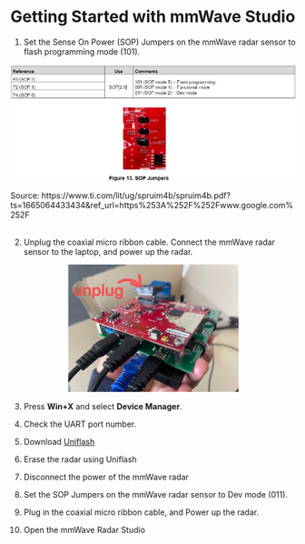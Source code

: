 # Getting Started with mmWave Studio

1. Set the Sense On Power (SOP) Jumpers on the mmWave radar sensor to flash programming mode (101). 
<!-- ![sop](/figures/sop.jpg){ width=20% } -->
<p align="center">
  <img src="/figures/sop.jpg" width="600">
</p>
Source: https://www.ti.com/lit/ug/spruim4b/spruim4b.pdf?ts=1665064433434&ref_url=https%253A%252F%252Fwww.google.com%252F
<br>
<br>

2. Unplug the coaxial micro ribbon cable. Connect the mmWave radar sensor to the laptop, and power up the radar.
<!-- ![sop](/figures/unplug_figure.jpg){ width=20% } -->
<p align="center">
  <img src="/figures/unplug_figure.jpg" width="300">
</p>

3. Press  **Win+X** and select **Device Manager**.
4. Check the UART port number.
5. Download [Uniflash](https://www.ti.com/tool/UNIFLASH?utm_source=google&utm_medium=cpc&utm_campaign=epd-der-null-58700007779115394_uniflash_rsa-cpc-evm-google-soas&utm_content=uniflash&ds_k=uniflash&gclid=Cj0KCQjw-fmZBhDtARIsAH6H8qgFQk7WENHo6Pud2rLhGnKesoVYp5XP6u-VkByaYqjwQvnOVJ_wJPYaAtwAEALw_wcB&gclsrc=aw.ds#downloads)
6. Erase the radar using Uniflash

7. Disconnect the power of the mmWave radar 
8. Set the SOP Jumpers on the mmWave radar sensor to Dev mode (011).
9. Plug in the coaxial micro ribbon cable, and Power up the radar.
10. Open the mmWave Radar Studio
